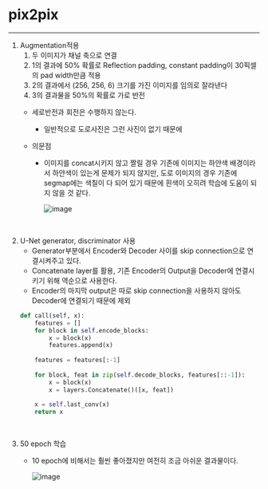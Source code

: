 # pix2pix
---
1. Augmentation적용
    1. 두 이미지가 채널 축으로 연결
    2. 1의 결과에 50% 확률로 Reflection padding, constant padding이 30픽셀의 pad width만큼 적용
    3. 2의 결과에서 (256, 256, 6) 크기를 가진 이미지를 임의로 잘라낸다
    4. 3의 결과물을 50%의 확률로 가로 반전
    - 세로반전과 회전은 수행하지 않는다.
        
        - 일반적으로 도로사진은 그런 사진이 없기 때문에
    - 의문점
        - 이미지를 concat시키지 않고 짤릴 경우 기존에 이미지는 하얀색 배경이라서 하얀색이 있는게 문제가 되지 않지만, 도로 이미지의 경우 기존에 segmap에는 색칠이 다 되어 있기 때문에 흰색이 오히려 학습에 도움이 되지 않을 것 같다.

          ![image](https://user-images.githubusercontent.com/48716219/98461359-d5edda00-21ee-11eb-8c6c-6cd0876cd2e1.png)   

<br>  
        
2. U-Net generator, discriminator 사용
    - Generator부분에서 Encoder와 Decoder 사이를 skip connection으로 연결시켜주고 있다.
    - Concatenate layer를 활용, 기존 Encoder의 Output을 Decoder에 연결시키기 위해 역순으로 사용한다.
    - Encoder의 마지막 output은 따로 skip connection을 사용하지 않아도 Decoder에 연결되기 때문에 제외
    ```python
    def call(self, x):
        features = []
        for block in self.encode_blocks:
            x = block(x)
            features.append(x)
        
        features = features[:-1]
                    
        for block, feat in zip(self.decode_blocks, features[::-1]):
            x = block(x)
            x = layers.Concatenate()([x, feat])
        
        x = self.last_conv(x)
        return x
    ```

<br>  

3. 50 epoch 학습
    - 10 epoch에 비해서는 훨씬 좋아졌지만 여전히 조금 아쉬운 결과물이다.

      ![image](https://user-images.githubusercontent.com/48716219/98472478-af539180-2236-11eb-9b0b-1db9a7c06299.png)